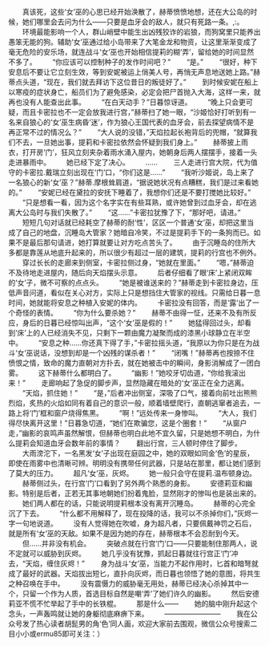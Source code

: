 　　真该死，这些‘女’巫的心思已经开始涣散了，赫蒂愤愤地想，还在大公岛的时候，她们哪里会去问为什么——只要是血牙会的敌人，就只有死路一条。,:。
　　环境最能影响一个人，群山峭壁中能生出凶残狡诈的岩狼，而狗窝里只能养出愚笨无能的狗。辅助‘女’巫通过给小岛带来了大笔金龙和物资，让这里渐渐变成了毫无危险的安乐场，就连战斗‘女’巫也开始相信提莉的糊‘弄’，留给她的时间显然不多了。
　　“你应该可以控制种子的发作时间吧？”
　　“是。”
　　“很好，种下安息后不要让它立刻生效，等到安妮被运上俏美人号，再悄无声息地送她上路。”赫蒂点头道，“现在，我们就去拜访下这位昔日的叛徒好了。”
　　到时候安妮在船上以寒疫的症状身亡，船员们为了避免感染，必定会把尸首抛入大海，这样一来，就再也没有人能查出此事。
　　“在白天动手？”日暮惊讶道。
　　“晚上只会更可疑，而且卡密拉也不一定会放我进行宫，”赫蒂扫了她一眼，“沙姬恰好打听到有一名来自狼心的‘女’巫生病昏‘迷’，作为狼心王国代表的血牙会，前去探望病情不是再正常不过的情况么？”
　　“大人说的没错，”天焰拉起长袍背后的兜帽，“就算我们不去，一旦她出事，提莉和卡密拉依然会怀疑到我们身上。”
　　赫蒂披上雨衣，打开房‘门’，狂风立刻夹杂着雨水涌入屋内，她朝身后两人摆摆手，接着一头走进暴雨中。
　　她已经下定了决心。
　　……
　　三人走进行宫大院，代为值守的卡密拉.戴瑞立刻出现在‘门’口，“你们这是……”
　　“我听沙姬说，岛上来了一名狼心的新‘女’巫？”赫蒂.摩根耸肩道，“据说她状况有点糟糕，我们是过来看她的。”
　　“安妮已经在黛拉的安抚下睡着了，我想你们还是不要打搅她比较好。”
　　“只是想看一看，因为这个名字实在有些耳熟，或许她曾到过血牙会，却在逃离大公岛时与我们失散了。”
　　“这……”卡密拉犹豫了下，“那好吧，请进。”
　　短短几句对话就已经耗空了赫蒂的耐‘性’，区区一个普通‘女’巫，却把这里当成了自己的地盘，沉睡岛大管家？她暗自冷笑，不过是提莉手下的一条狗而已。如果不是最后那句请进，她打算就要让对方吃点苦头了。
　　由于沉睡岛的住所大多都是靠莲从地底升起来的，所以很少有超过一层的建筑，提莉的行宫也不例外。
　　穿过长长的走廊来到侧室，卡密拉侧过身，“她就在里面。”
　　“嗯，”赫蒂迫不及待地走进屋内，随后向天焰摆头示意。
　　后者仔细看了眼‘床’上紧闭双眸的‘女’子，微不可察的点点头。
　　“她是被谁送来的？”赫蒂走到卡密拉身边，压低声音问道，看似在关心对方，实际上只是想挡住大管家的视线。只需给日暮一息时间，她就能将安息之种植入安妮的体内。
　　卡密拉没有回答，而是‘露’出了一个奇怪的表情。
　　“你为什么要杀她？”
　　赫蒂不由得一怔，还来不及有所反应，身后的日暮已经惊叫出声，“这个‘女’巫是假的！”
　　她猛得回过头，却看到‘床’上的人已经消失不见，只剩下一颗由魔力凝聚而成的漆黑小球静立在半空中。
　　“安息之种……你还真下得了手，”卡密拉摇头道，“我原以为你只是在为战斗‘女’巫说话，没想到却是一个凶残的谋杀者！”
　　“闭嘴！”赫蒂再也按捺不住愤恨之情，致命的魔力直朝对方扑去，就在她被击中的瞬间，身影消解成了一团白雾。
　　这下赫蒂什么都明白了。
　　“幽影！”她咬牙切齿道，“你给我滚出来！”
　　走廊响起了急促的脚步声，显然隐藏在暗处的‘女’巫正在全力逃离。
　　“天焰，抓住她！”
　　“是，”后者冲出侧室，深吸了口气，接着向前吐出熊熊烈焰，炙热的火焰如同有着自己的意识一般，顺着墙壁爬行，直朝逃窜者追去，一路上将‘门’框和窗户烧得焦黑。
　　“啊！”远处传来一身惨叫。
　　“大人，我们得尽快离开这里！”日暮急切道，“她们在欺骗您，这是个圈套！”
　　“从窗户走，”幽影的哀鸣声虽然解恨，但赫蒂也明白此地不宜久留，只是她想不明白，为什么提莉会知道血牙会数年前的事情？
　　翻出行宫，三人顿时停住了脚步。
　　大雨滂沱下，一名黑发‘女’子出现在庭园之中，她的双眼如同金‘色’的星辰，即使在雨雾中也清晰可辨。明明没有携带任何武器，只是站在那里，都让她们感到了莫大的压力。
　　超凡‘女’巫，灰烬。
　　她一般只会守在提莉.温布顿身边。
　　赫蒂侧过头，在行宫‘门’口看到了另外两个熟悉的身影。
　　安德莉亚和幽影。特别是后者，正若无其事地朝她们扮着鬼脸，显然刚才的惨叫也是装出来的。
　　她们两人都在的话，只能说明提莉根本没有离开沉睡岛。
　　赫蒂的心完全沉了下去。
　　“什么都不用解释了，现在投降的话，我可以不杀掉你们，”灰烬一字一句地说道。
　　没有人觉得她在吹嘘，身为超凡者，只要佩戴神罚之石后，就是所有‘女’巫的天敌。如果不是因为她的存在，赫蒂根本不会忍耐到今天。
　　但……并非没有机会。
　　突破点就在行宫‘门’口——只要能制住那两人，说不定就可以威胁到灰烬。
　　她几乎没有犹豫，抓起日暮就往行宫正‘门’冲去，“天焰，缠住灰烬！”
　　身为战斗‘女’巫，当能力不起作用时，匕首和暗弩就成了最好的武器。天焰拔出短匕，直扑向灰烬，而日暮也领悟了她的意图，将共生之种召唤在手中。
　　没有震慑力的威胁毫无用处，赫蒂已经决心杀掉其中一个，只留一个作为人质，首选目标自然是嘲‘弄’了她们许久的幽影。
　　然后安德莉亚不慌不忙举起了手中的长铁棍。
　　那是什么——
　　她的脑中刚升起这个念头，一声轰鸣就让她的身躯彻底麻痹下来。
　　————————
　　我在公众号发了热心读者胡髭男的角‘色’同人画，欢迎大家前去围观，微信公众号搜索二目小小或ermu85即可关注：）